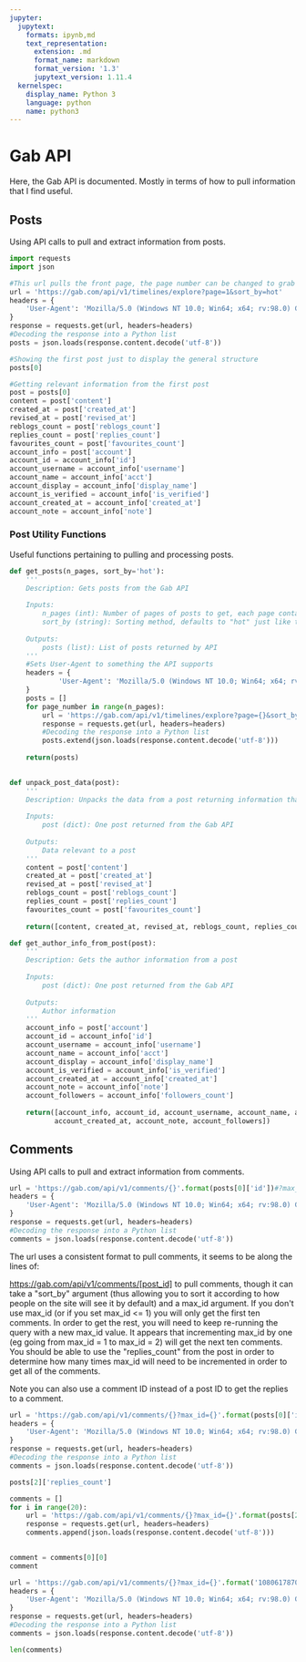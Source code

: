 ```yaml
---
jupyter:
  jupytext:
    formats: ipynb,md
    text_representation:
      extension: .md
      format_name: markdown
      format_version: '1.3'
      jupytext_version: 1.11.4
  kernelspec:
    display_name: Python 3
    language: python
    name: python3
---
```


# Gab API

Here, the Gab API is documented. Mostly in terms of how to pull information that I find useful.


## Posts

Using API calls to pull and extract information from posts.

```python
import requests
import json

#This url pulls the front page, the page number can be changed to grab more posts
url = 'https://gab.com/api/v1/timelines/explore?page=1&sort_by=hot'
headers = {
    'User-Agent': 'Mozilla/5.0 (Windows NT 10.0; Win64; x64; rv:98.0) Gecko/20100101 Firefox/98.0'
}
response = requests.get(url, headers=headers)
#Decoding the response into a Python list
posts = json.loads(response.content.decode('utf-8'))
```

```python
#Showing the first post just to display the general structure
posts[0]
```

```python
#Getting relevant information from the first post
post = posts[0]
content = post['content']
created_at = post['created_at']
revised_at = post['revised_at']
reblogs_count = post['reblogs_count']
replies_count = post['replies_count']
favourites_count = post['favourites_count']
account_info = post['account']
account_id = account_info['id']
account_username = account_info['username']
account_name = account_info['acct']
account_display = account_info['display_name']
account_is_verified = account_info['is_verified']
account_created_at = account_info['created_at']
account_note = account_info['note']
```

### Post Utility Functions 

Useful functions pertaining to pulling and processing posts.

```python
def get_posts(n_pages, sort_by='hot'):
    '''
    Description: Gets posts from the Gab API
    
    Inputs:
        n_pages (int): Number of pages of posts to get, each page contains 10 posts
        sort_by (string): Sorting method, defaults to "hot" just like the website itself
        
    Outputs:
        posts (list): List of posts returned by API
    '''
    #Sets User-Agent to something the API supports
    headers = {
            'User-Agent': 'Mozilla/5.0 (Windows NT 10.0; Win64; x64; rv:98.0) Gecko/20100101 Firefox/98.0'
    }
    posts = []
    for page_number in range(n_pages):
        url = 'https://gab.com/api/v1/timelines/explore?page={}&sort_by={}}'.format(page_number, sort_by)
        response = requests.get(url, headers=headers)
        #Decoding the response into a Python list
        posts.extend(json.loads(response.content.decode('utf-8')))
        
    return(posts)
    
```

```python
def unpack_post_data(post):
    '''
    Description: Unpacks the data from a post returning information that I've (somewhat arbitrarily) deemed relevant
    
    Inputs:
        post (dict): One post returned from the Gab API
        
    Outputs:
        Data relevant to a post
    '''
    content = post['content']
    created_at = post['created_at']
    revised_at = post['revised_at']
    reblogs_count = post['reblogs_count']
    replies_count = post['replies_count']
    favourites_count = post['favourites_count']
    
    return([content, created_at, revised_at, reblogs_count, replies_count, favourites_count])
```

```python
def get_author_info_from_post(post):
    '''
    Description: Gets the author information from a post
    
    Inputs:
        post (dict): One post returned from the Gab API
        
    Outputs:
        Author information
    '''
    account_info = post['account']
    account_id = account_info['id']
    account_username = account_info['username']
    account_name = account_info['acct']
    account_display = account_info['display_name']
    account_is_verified = account_info['is_verified']
    account_created_at = account_info['created_at']
    account_note = account_info['note']
    account_followers = account_info['followers_count']
    
    return([account_info, account_id, account_username, account_name, account_display, account_is_verified,
           account_created_at, account_note, account_followers])
```

## Comments

Using API calls to pull and extract information from comments.

```python
url = 'https://gab.com/api/v1/comments/{}'.format(posts[0]['id'])#?max_id=1&sort_by=most-liked'.format(posts[0]['id'])
headers = {
    'User-Agent': 'Mozilla/5.0 (Windows NT 10.0; Win64; x64; rv:98.0) Gecko/20100101 Firefox/98.0'
}
response = requests.get(url, headers=headers)
#Decoding the response into a Python list
comments = json.loads(response.content.decode('utf-8'))
```

The url uses a consistent format to pull comments, it seems to be along the lines of:

https://gab.com/api/v1/comments/[post_id]
to pull comments, though it can take a "sort_by" argument (thus allowing you to sort it according to how people on the site will see it by default) and a max_id argument. If you don't use max_id (or if you set max_id <= 1) you will only get the first ten comments. In order to get the rest, you will need to keep re-running the query with a new max_id value. It appears that incrementing max_id by one (eg going from max_id = 1 to max_id = 2) will get the next ten comments. You should be able to use the "replies_count" from the post in order to determine how many times max_id will need to be incremented in order to get all of the comments.

Note you can also use a comment ID instead of a post ID to get the replies to a comment.

```python
url = 'https://gab.com/api/v1/comments/{}?max_id={}'.format(posts[0]['id'],10)#?max_id=1&sort_by=most-liked'.format(posts[0]['id'])
headers = {
    'User-Agent': 'Mozilla/5.0 (Windows NT 10.0; Win64; x64; rv:98.0) Gecko/20100101 Firefox/98.0'
}
response = requests.get(url, headers=headers)
#Decoding the response into a Python list
comments = json.loads(response.content.decode('utf-8'))
```

```python
posts[2]['replies_count']
```

```python
comments = []
for i in range(20):
    url = 'https://gab.com/api/v1/comments/{}?max_id={}'.format(posts[2]['id'],i)
    response = requests.get(url, headers=headers)
    comments.append(json.loads(response.content.decode('utf-8')))
    

```

```python
comment = comments[0][0]
comment
```

```python
url = 'https://gab.com/api/v1/comments/{}?max_id={}'.format('108061787025501269',10)#?max_id=1&sort_by=most-liked'.format(posts[0]['id'])
headers = {
    'User-Agent': 'Mozilla/5.0 (Windows NT 10.0; Win64; x64; rv:98.0) Gecko/20100101 Firefox/98.0'
}
response = requests.get(url, headers=headers)
#Decoding the response into a Python list
comments = json.loads(response.content.decode('utf-8'))
```

```python
len(comments)
```
